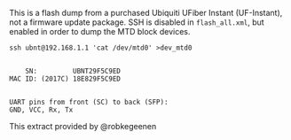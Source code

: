 This is a flash dump from a purchased Ubiquiti UFiber Instant (UF-Instant), not a firmware update package.
SSH is disabled in `flash_all.xml`, but enabled in order to dump the MTD block devices.

```
ssh ubnt@192.168.1.1 'cat /dev/mtd0' >dev_mtd0


    SN:         UBNT29F5C9ED
MAC ID: (2017C) 18E829F5C9ED


UART pins from front (SC) to back (SFP):
GND, VCC, Rx, Tx
```

This extract provided by @robkegeenen